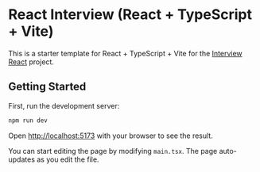 # React Interview (React + TypeScript + Vite)

This is a starter template for React + TypeScript + Vite for the [Interview React](https://github.com/aottr/interview-react) project.

## Getting Started

First, run the development server:

```bash
npm run dev
```

Open [http://localhost:5173](http://localhost:5173) with your browser to see the result.

You can start editing the page by modifying `main.tsx`. The page auto-updates as you edit the file.